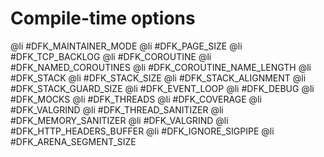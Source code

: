 Compile-time options
====================

@li #DFK_MAINTAINER_MODE
@li #DFK_PAGE_SIZE
@li #DFK_TCP_BACKLOG
@li #DFK_COROUTINE
@li #DFK_NAMED_COROUTINES
@li #DFK_COROUTINE_NAME_LENGTH
@li #DFK_STACK
@li #DFK_STACK_SIZE
@li #DFK_STACK_ALIGNMENT
@li #DFK_STACK_GUARD_SIZE
@li #DFK_EVENT_LOOP
@li #DFK_DEBUG
@li #DFK_MOCKS
@li #DFK_THREADS
@li #DFK_COVERAGE
@li #DFK_VALGRIND
@li #DFK_THREAD_SANITIZER
@li #DFK_MEMORY_SANITIZER
@li #DFK_VALGRIND
@li #DFK_HTTP_HEADERS_BUFFER
@li #DFK_IGNORE_SIGPIPE
@li #DFK_ARENA_SEGMENT_SIZE
